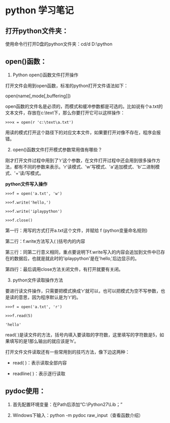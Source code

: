 # python 学习笔记

## 打开python文件夹：

使用命令行打开D盘的python文件夹：cd/d D:\python

## open()函数：

1. Python open()函数文件打开操作

打开文件会用到open函数，标准的python打开文件语法如下：

open(name[,mode[,buffering]])

open函数的文件名是必须的，而模式和缓冲参数都是可选的。比如说有个a.txt的文本文件，存放在c:\text下，那么你要打开它可以这样操作：
```
>>>x = open(r 'c:\text\a.txt')
```
用读的模式打开这个路径下的对应文本文件，如果要打开对像不存在，程序会报错。

2. open()函数文件打开模式参数常用值有哪些？

刚才打开文件过程中用到了‘r’这个参数，在文件打开过程中还会用到很多操作方法，都有不同的参数来表示。'r'读模式、'w'写模式、'a'追加模式、'b'二进制模式、'+'读/写模式。

**python文件写入操作**
```
>>>f = open('a.txt', 'w')

>>>f.write('hello,')

>>>f.write('iplaypython')

>>>f.close()
```
第一行：用写的方式打开a.txt这个文件，并赋给 f (python变量命名规则)

第二行：f.write方法写入( )括号内的内容

第三行：同第二行意义相同，重点要说明下f.write写入的内容会追加到文件中已存在的数据后，也就是就此时的'iplaypython'是在'hello,'后边显示的。

第四行：最后调用close方法关闭文件，有打开就要有关闭。

3. python文件读取操作方法

要进行读文件操作，只需要把模式换成'r'就可以，也可以把模式为空不写参数，也是读的意思，因为程序默认是为'r'的。
```
>>>f = open('a.txt', 'r')

>>>f.read(5)

'hello'
```
read( )是读文件的方法，括号内填入要读取的字符数，这里填写的字符数是5，如果填写的是1那么输出的就应该是‘h’。

打开文件文件读取还有一些常用到的技巧方法，像下边这两种：

  - read( )：表示读取全部内容

  - readline( )：表示逐行读取


## pydoc使用：

1. 首先配置环境变量：在Path后添加“C:\Python27\Lib；”

2. Windows下输入：python -m pydoc raw_input（查看函数介绍）
